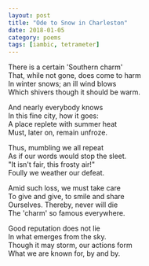 ```yaml
---
layout: post
title: "Ode to Snow in Charleston"
date: 2018-01-05
category: poems
tags: [iambic, tetrameter]
---
```


There is a certain 'Southern charm'  
That, while not gone, does come to harm  
In winter snows; an ill wind blows  
Which shivers though it should be warm.  

And nearly everybody knows  
In this fine city, how it goes:  
A place replete with summer heat  
Must, later on, remain unfroze.  

Thus, mumbling we all repeat  
As if our words would stop the sleet.  
"It isn't fair, this frosty air!"  
Foully we weather our defeat.  

Amid such loss, we must take care  
To give and give, to smile and share  
Ourselves. Thereby, never will die  
The 'charm' so famous everywhere.  

Good reputation does not lie  
In what emerges from the sky.  
Though it may storm, our actions form  
What we are known for, by and by.  